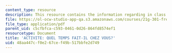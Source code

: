 ```yaml
---
content_type: resource
description: This resource contains the information regarding in class activities.
file: https://ol-ocw-studio-app-qa.s3.amazonaws.com/courses/21g-301-french-i-fall-2004/48aa447cf0e267cef49b517bbfe2d749_MIT21G_301F04_ch3_ex1.pdf
file_type: application/pdf
parent_uid: c5cfbfca-c593-0461-0d26-864fd8574ef1
resourcetype: Document
title: 'ACTIVITE: QUEL TEMPS FAIT-IL CHEZ VOUS?'
uid: 48aa447c-f0e2-67ce-f49b-517bbfe2d749
---
```

